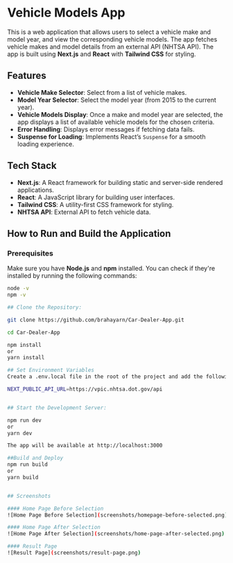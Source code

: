 # Vehicle Models App

This is a web application that allows users to select a vehicle make and model year, and view the corresponding vehicle models. The app fetches vehicle makes and model details from an external API (NHTSA API). The app is built using **Next.js** and **React** with **Tailwind CSS** for styling.

## Features

- **Vehicle Make Selector**: Select from a list of vehicle makes.
- **Model Year Selector**: Select the model year (from 2015 to the current year).
- **Vehicle Models Display**: Once a make and model year are selected, the app displays a list of available vehicle models for the chosen criteria.
- **Error Handling**: Displays error messages if fetching data fails.
- **Suspense for Loading**: Implements React’s `Suspense` for a smooth loading experience.

## Tech Stack

- **Next.js**: A React framework for building static and server-side rendered applications.
- **React**: A JavaScript library for building user interfaces.
- **Tailwind CSS**: A utility-first CSS framework for styling.
- **NHTSA API**: External API to fetch vehicle data.

## How to Run and Build the Application

### Prerequisites

Make sure you have **Node.js** and **npm** installed. You can check if they're installed by running the following commands:

```bash
node -v
npm -v

## Clone the Repository:

git clone https://github.com/brahayarn/Car-Dealer-App.git

cd Car-Dealer-App

npm install
or
yarn install

## Set Environment Variables
Create a .env.local file in the root of the project and add the following:

NEXT_PUBLIC_API_URL=https://vpic.nhtsa.dot.gov/api


## Start the Development Server:

npm run dev
or 
yarn dev

The app will be available at http://localhost:3000

##Build and Deploy
npm run build
or
yarn build


## Screenshots

#### Home Page Before Selection
![Home Page Before Selection](screenshots/homepage-before-selected.png)

#### Home Page After Selection
![Home Page After Selection](screenshots/home-page-after-selected.png)

#### Result Page
![Result Page](screenshots/result-page.png)
